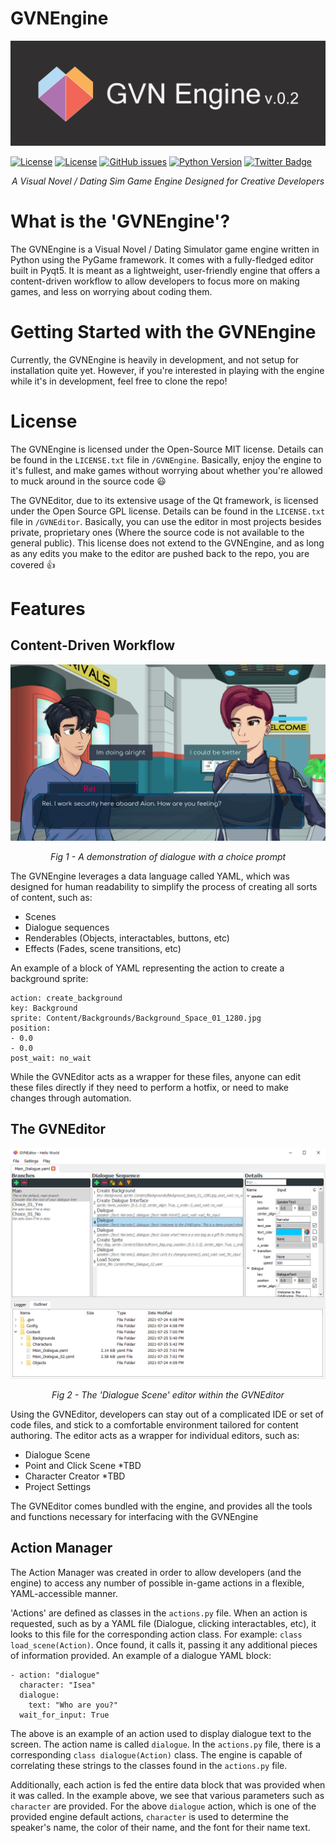 # GVNEngine
![ScreenShot](Images/GVNEngine_Banner.jpg?raw=true "GVNEngine Banner")

[![License](https://img.shields.io/badge/license-MIT-green?label=engine-license&style=flat-square)](./GVNEngine/LICENSE.txt)
[![License](https://img.shields.io/badge/license-GPLv2-blue?label=editor-license&style=flat-square)](./GVNEditor/LICENSE.txt)
[![GitHub issues](https://img.shields.io/github/issues-raw/Cronza/GVNEngine?style=flat-square)](https://github.com/Cronza/GVNEngine/issues)
[![Python Version](https://img.shields.io/badge/python-3.8-4B8BBE?style=flat-square)](https://www.python.org/downloads/release/python-380/)
[![Twitter Badge](https://img.shields.io/badge/Twitter-Profile-informational?style=flat-square&logo=twitter&logoColor=white&color=1CA2F1)](https://twitter.com/SomeCronzaGuy)

<p align="center"><em>A Visual Novel / Dating Sim Game Engine Designed for Creative Developers</em></p>

# What is the 'GVNEngine'?

The GVNEngine is a Visual Novel / Dating Simulator game engine written in Python using the PyGame framework. It comes with a fully-fledged editor built in Pyqt5. It is meant as a lightweight, user-friendly engine that offers a content-driven workflow to allow developers to focus more on making games, and less on worrying about coding them.

# Getting Started with the GVNEngine
Currently, the GVNEngine is heavily in development, and not setup for installation quite yet. However, if you're interested in playing with the engine while it's in development, feel free to clone the repo!

# License
The GVNEngine is licensed under the Open-Source MIT license. Details can be found in the `LICENSE.txt` file in `/GVNEngine`. Basically, enjoy the engine to it's fullest, and make games without worrying about whether you're allowed to muck around in the source code :smiley:

The GVNEditor, due to its extensive usage of the Qt framework, is licensed under the Open Source GPL license. Details can be found in the `LICENSE.txt` file in `/GVNEditor`. Basically, you can use the editor in most projects besides private, proprietary ones (Where the source code is not available to the general public). This license does not extend to the GVNEngine, and as long as any edits you make to the editor are pushed back to the repo, you are covered :+1:
 
# Features
## Content-Driven Workflow
![ScreenShot](Progress_Examples/v02/GVNEngine_v02_Dialogue_Scene.png?raw=true "GVNEngine Dialogue Scene")
<p align="center"><em>Fig 1 - A demonstration of dialogue with a choice prompt</em></p>
The GVNEngine leverages a data language called YAML, which was designed for human readability to simplify the process of creating all sorts of content, such as:

- Scenes
- Dialogue sequences
- Renderables (Objects, interactables, buttons, etc)
- Effects (Fades, scene transitions, etc)

An example of a block of YAML representing the action to create a background sprite:
```
action: create_background
key: Background
sprite: Content/Backgrounds/Background_Space_01_1280.jpg
position:
- 0.0
- 0.0
post_wait: no_wait
```

While the GVNEditor acts as a wrapper for these files, anyone can edit these files directly if they need to perform a hotfix, or need to make changes through automation.

## The GVNEditor
![ScreenShot](Progress_Examples/v02/GVNEditor_v02_Dialogue_Editor_02.png?raw=true "GVNEngine Dialogue Scene")
<p align="center"><em>Fig 2 - The 'Dialogue Scene' editor within the GVNEditor</em></p>

Using the GVNEditor, developers can stay out of a complicated IDE or set of code files, and stick to a comfortable environment tailored for content authoring. The editor acts as a wrapper for individual editors, such as:
- Dialogue Scene
- Point and Click Scene *TBD
- Character Creator *TBD
- Project Settings

The GVNEditor comes bundled with the engine, and provides all the tools and functions necessary for interfacing with the GVNEngine

## Action Manager
The Action Manager was created in order to allow developers (and the engine) to access any number of possible in-game actions in a flexible, YAML-accessible manner.

'Actions' are defined as classes in the `actions.py` file. When an action is requested, such as by a YAML file (Dialogue, clicking interactables, etc), it looks to this file for the corresponding action class. For example: `class load_scene(Action)`. Once found, it calls it, passing it any additional pieces of information provided. An example of a dialogue YAML block:

```
- action: "dialogue"
  character: "Isea"
  dialogue:
    text: "Who are you?"
  wait_for_input: True
```
The above is an example of an action used to display dialogue text to the screen. The action name is called `dialogue`. In the `actions.py` file, there is a corresponding `class dialogue(Action)` class. The engine is capable of correlating these strings to the classes found in the `actions.py` file. 

Additionally, each action is fed the entire data block that was provided when it was called. In the example above, we see that various parameters such as `character` are provided. For the above `dialogue` action, which is one of the provided engine default actions, `character` is used to determine the speaker's name, the color of their name, and the font for their name text.

